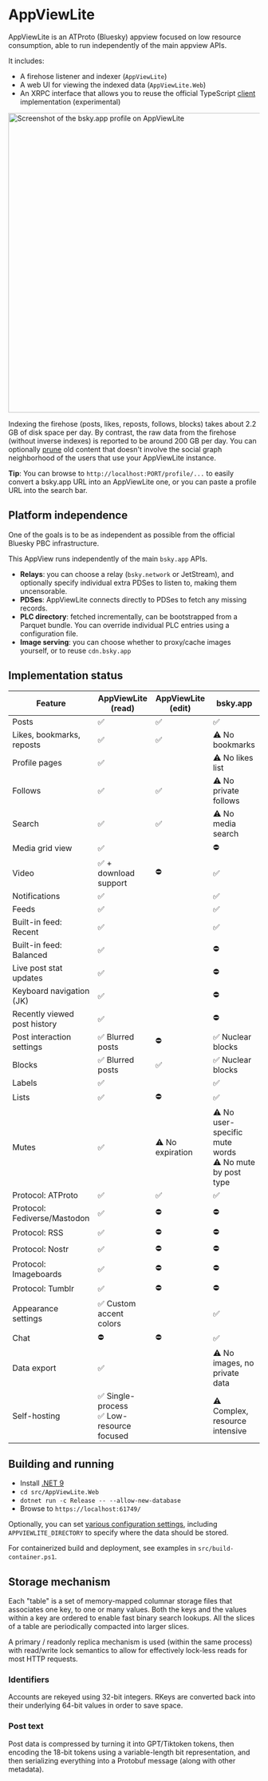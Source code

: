 # AppViewLite

AppViewLite is an ATProto (Bluesky) appview focused on low resource consumption, able to run independently of the main appview APIs.

It includes:
* A firehose listener and indexer (`AppViewLite`)
* A web UI for viewing the indexed data (`AppViewLite.Web`)
* An XRPC interface that allows you to reuse the official TypeScript [client](https://github.com/bluesky-social/social-app/) implementation (experimental)

<img src="https://raw.githubusercontent.com/alnkesq/AppViewLite/refs/heads/main/images/appviewlite.png" alt="Screenshot of the bsky.app profile on AppViewLite" width="600">

Indexing the firehose (posts, likes, reposts, follows, blocks) takes about 2.2 GB of disk space per day. By contrast, the raw data from the firehose (without inverse indexes) is reported to be around 200 GB per day.
You can optionally [prune](docs/Configuration.md#Pruning) old content that doesn't involve the social graph neighborhood of the users that use your AppViewLite instance.

**Tip**: You can browse to `http://localhost:PORT/profile/...` to easily convert a bsky.app URL into an AppViewLite one, or you can paste a profile URL into the search bar.

## Platform independence

One of the goals is to be as independent as possible from the official Bluesky PBC infrastructure.

This AppView runs independently of the main `bsky.app` APIs.

* **Relays**: you can choose a relay (`bsky.network` or JetStream), and optionally specify individual extra PDSes to listen to, making them uncensorable.
* **PDSes**: AppViewLite connects directly to PDSes to fetch any missing records.
* **PLC directory**: fetched incrementally, can be bootstrapped from a Parquet bundle. You can override individual PLC entries using a configuration file.
* **Image serving**: you can choose whether to proxy/cache images yourself, or to reuse `cdn.bsky.app`

## Implementation status
| Feature                     | AppViewLite (read) | AppViewLite (edit)  | bsky.app 
| --------                    | -------            | -------             | -------  
| Posts                       |  ✅                |✅                  |✅
| Likes, bookmarks, reposts                       |  ✅                |✅                  |⚠️ No bookmarks
| Profile pages               |  ✅                |                  |⚠️ No likes list
| Follows                     |  ✅                |✅                  |⚠️ No private follows
| Search                      |  ✅                |✅                  |⚠️ No media search
| Media grid view             |  ✅                |                   |⛔
| Video                       |  ✅ + download support               |⛔               |✅
| Notifications               |  ✅                |                  |✅
| Feeds                       |  ✅                |                  |✅
| Built-in feed: Recent       |  ✅                |                  |✅
| Built-in feed: Balanced     |  ✅                |                  |⛔
| Live post stat updates      |  ✅                |                  |⛔
| Keyboard navigation (JK)    |  ✅                |                  |⛔
| Recently viewed post history|  ✅                |                  |⛔
| Post interaction settings   |  ✅ Blurred posts  |⛔                  |✅ Nuclear blocks
| Blocks                      |  ✅ Blurred posts  |✅                  |✅ Nuclear blocks
| Labels                      |  ✅                |                    |✅
| Lists                       |  ✅                |⛔                  |✅
| Mutes                       |  ✅                |⚠️ No expiration    |⚠️ No user-specific mute words<br>⚠️ No mute by post type
| Protocol: ATProto           |  ✅                |✅                |✅
| Protocol: Fediverse/Mastodon |  ✅                |⛔                |⛔
| Protocol: RSS                |  ✅                |⛔                |⛔
| Protocol: Nostr              |  ✅                |⛔                |⛔
| Protocol: Imageboards        |  ✅                |⛔                |⛔
| Protocol: Tumblr             |  ✅                |⛔                |⛔
| Appearance settings          |  ✅ Custom accent colors                |                   |✅
| Chat                         |  ⛔                | ⛔               |✅
| Data export                  |  ✅                |                  |⚠️ No images, no private data
| Self-hosting                 |  ✅ Single-process<br>✅ Low-resource focused               |                  |⚠️ Complex, resource intensive



## Building and running
- Install [.NET 9](https://dotnet.microsoft.com/en-us/download)
- `cd src/AppViewLite.Web`
- `dotnet run -c Release -- --allow-new-database`
- Browse to `https://localhost:61749/`

Optionally, you can set [various configuration settings](https://github.com/alnkesq/AppViewLite/blob/main/docs/Configuration.md), including  `APPVIEWLITE_DIRECTORY` to specify where the data should be stored.

For containerized build and deployment, see examples in `src/build-container.ps1`.

## Storage mechanism
Each "table" is a set of memory-mapped columnar storage files that associates one key, to one or many values.
Both the keys and the values within a key are ordered to enable fast binary search lookups.
All the slices of a table are periodically compacted into larger slices.

A primary / readonly replica mechanism is used (within the same process) with read/write lock semantics to allow for effectively lock-less reads for most HTTP requests.

### Identifiers
Accounts are rekeyed using 32-bit integers. RKeys are converted back into their underlying 64-bit values in order to save space.

### Post text
Post data is compressed by turning it into GPT/Tiktoken tokens, then encoding the 18-bit tokens using a variable-length bit representation, and then serializing everything into a Protobuf message (along with other metadata).
